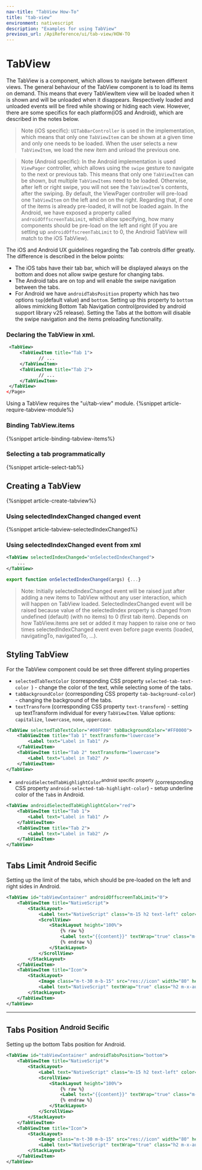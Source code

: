 ```yaml
---
nav-title: "TabView How-To"
title: "tab-view"
environment: nativescript
description: "Examples for using TabView"
previous_url: /ApiReference/ui/tab-view/HOW-TO
---
```

# TabView
The TabView is a component, which allows to navigate between different views. The general behaviour of the TabView component is to load its items on demand. This means that every TabViewItem view will be loaded when it is shown and will be unloaded when it disappears. Respectively loaded and unloaded events will be fired while showing or hiding each view. However, there are some specifics for each platform(iOS and Android), which are described in the notes below.

> Note (iOS specific): `UITabBarController` is used in the implementation, which means that only one `TabViewItem` can be shown at a given time and only one needs to be loaded. When the user selects a new `TabViewItem`, we load the new item and unload the previous one.

> Note (Android specific): In the Android implementation is used `ViewPager` controller, which allows using the `swipe` gesture to navigate to the next or previous tab. This means that only one `TabViewItem` can be shown, but multiple `TabViewItems` need to be loaded. Otherwise, after left or right swipe, you will not see the `TabViewItem`'s contents, after the swiping. By default, the ViewPager controller will pre-load one `TabViewItem` on the left and on on the right. Regarding that, if one of the items is already pre-loaded, it will not be loaded again. In the Android, we have exposed a property called `androidOffscreenTabLimit`, which allow specifying, how many components should be pre-load on the left and right (if you are setting up `androidOffscreenTabLimit` to 0, the Android TabView will match to the iOS TabView).

The iOS and Android UX guidelines regarding the Tab controls differ greatly. The difference is described in the below points:

* The iOS tabs have their tab bar, which will be displayed always on the bottom and does not allow swipe gesture for changing tabs.
* The Android tabs are on top and will enable the swipe navigation between the tabs.
* For Android we have `androidTabsPosition` property which has two options `top`(default value) and `bottom`. Setting up this property to `bottom` allows mimicking Bottom Tab Navigation control(provided by android support library v25 release). Setting the Tabs at the bottom will disable the swipe navigation and the items preloading functionality.

### Declaring the TabView in xml.
``` XML
 <TabView>
     <TabViewItem title="Tab 1">
            // ...
     </TabViewItem>
     <TabViewItem title="Tab 2">
            // ...
     </TabViewItem>
 </TabView>
</Page>
```
Using a TabView requires the "ui/tab-view" module.
{%snippet article-require-tabview-module%}
### Binding TabView.items
{%snippet article-binding-tabview-items%}
### Selecting a tab programmatically
{%snippet article-select-tab%}
## Creating a TabView
{%snippet article-create-tabview%}
### Using selectedIndexChanged changed event
{%snippet article-tabview-selectedIndexChanged%}
### Using selectedIndexChanged event from xml
```XML
<TabView selectedIndexChanged="onSelectedIndexChanged">
    ...
</TabView>
```
```TypeScript
export function onSelectedIndexChanged(args) {...}
```
> Note: Initially selectedIndexChanged event will be raised just after adding a new items to TabView without any user interaction, which will happen on TabView loaded. SelectedIndexChanged event will be raised because value of the selectedIndex property is changed from undefined (default) (with no items) to 0 (first tab item). Depends on how TabView.items are set or added it may happen to raise one or two times selectedIndexChanged event even before page events (loaded, navigatingTo, navigatedTo, ...).

## Styling TabView

For the TabView component could be set three different styling properties

* `selectedTabTextColor` (corresponding CSS property `selected-tab-text-color `) - change the color of the text, while selecting some of the tabs.
* `tabBackgroundColor` (corresponding CSS property `tab-background-color`) - changing the background of the tabs.
* `textTransform` (corresponding CSS property `text-transform`) - setting up textTransform individual for every `TabViewItem`. Value options: `capitalize`, `lowercase`, `none`, `uppercase`.

```XML
<TabView selectedTabTextColor="#00FF00" tabBackgroundColor="#FF0000">
	<TabViewItem title="Tab 1" textTransform="lowercase">
		<Label text="Label in Tab1" />
	</TabViewItem>
	<TabViewItem title="Tab 2" textTransform="lowercase">
		<Label text="Label in Tab2" />
	</TabViewItem>
</TabView>

```

* `androidSelectedTabHighlightColor`<sup>android specific property</sup> (corresponding CSS property `android-selected-tab-highlight-color`) - setup underline color of the `Tab`s in Android.

```XML
<TabView androidSelectedTabHighlightColor="red">
	<TabViewItem title="Tab 1">
		<Label text="Label in Tab1" />
	</TabViewItem>
	<TabViewItem title="Tab 2">
		<Label text="Label in Tab2" />
	</TabViewItem>
</TabView>
```

## Tabs Limit <sup>Android Secific<sup>

Setting up the limit of the tabs, which should be pre-loaded on the left and right sides in Android.
```XML
<TabView id="tabViewContainer" androidOffscreenTabLimit="0">
	<TabViewItem title="NativeScript">
		<StackLayout>
			<Label text="NativeScript" class="m-15 h2 text-left" color="blue" />
			<ScrollView>
				<StackLayout height="100%">
					{% raw %}
					<Label text="{{content}}" textWrap="true" class="m-15" />
					{% endraw %}
				</StackLayout>
			</ScrollView>
		</StackLayout>
	</TabViewItem>
	<TabViewItem title="Icon">
		<StackLayout>
			<Image class="m-t-30 m-b-15" src="res://icon" width="80" height="80" />
			<Label text="NativeScript" textWrap="true" class="h2 m-x-auto" color="blue" />
		</StackLayout>
	</TabViewItem>
</TabView>
```

---

## Tabs Position <sup>Android Secific<sup>

Setting up the bottom Tabs position for Android.
```XML
<TabView id="tabViewContainer" androidTabsPosition="bottom">
	<TabViewItem title="NativeScript">
		<StackLayout>
			<Label text="NativeScript" class="m-15 h2 text-left" color="blue" />
			<ScrollView>
				<StackLayout height="100%">
					{% raw %}
					<Label text="{{content}}" textWrap="true" class="m-15" />
					{% endraw %}
				</StackLayout>
			</ScrollView>
		</StackLayout>
	</TabViewItem>
	<TabViewItem title="Icon">
		<StackLayout>
			<Image class="m-t-30 m-b-15" src="res://icon" width="80" height="80" />
			<Label text="NativeScript" textWrap="true" class="h2 m-x-auto" color="blue" />
		</StackLayout>
	</TabViewItem>
</TabView>

```
